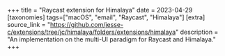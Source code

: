 +++
title = "Raycast extension for Himalaya"
date = 2023-04-29
[taxonomies]
tags=["macOS", "email", "Raycast", "Himalaya"]
[extra]
source_link = "https://github.com/jesse-c/extensions/tree/jc/himalaya/folders/extensions/himalaya"
description = "An implementation on the multi-UI paradigm for Raycast and Himalaya."
+++
